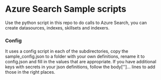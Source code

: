 # Azure Search Sample scripts
Use the python script in this repo to do calls to Azure Search, you can create datasources, indexes, skillsets and indexers.

### Config
It uses a config script in each of the subdirectories, copy the sample_config.json to a folder with your own definitions, rename it to config.json and fill in the values that are appropriate. If you have additional keys with secrets in your json definitions, follow the body['']... lines to add those in the right places.

